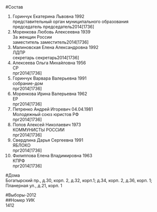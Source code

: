 #Состав  
1. Горинчук Екатерина Львовна 1992  
    представительный орган муниципального образования  
    председатель председатель2014[1736]  
2. Моренкова Любовь Алексеевна 1939  
    За женщин России  
    заместитель заместитель2014[1736]  
3. Малиновская Елена Александровна 1992  
    ЛДПР  
    секретарь секретарь2014[1736]  
4. Алексеева Ольга Михайловна 1956  
    СР  
    прг2014[1736]  
5. Горинчук Варвара Валерьевна 1991  
    собрание-дом  
    прг2014[1736]  
6. Моренкова Ирина Валерьевна 1962  
    ЕР  
    прг2014[1736]  
7. Петренко Андрей Игоревич 04.04.1981  
    Молодежный союз юристов РФ      
    прг2014[1736]  
8. Попов Алексей Николаевич 1973  
    КОММУНИСТЫ РОССИИ  
    прг2014[1736]  
9. Свердлина Дарья Сергеевна 1991  
    ЯБЛОКО  
    прг2014[1736]  
10. Филиппова Елена Владимировна 1963  
    КПРФ  
    прг2014[1736]  
  
#Дома  
Богатырский пр., д.30, корп. 2, д.32, корп.1; д.34, корп. 2, д.36, корп. 1;  Планерная ул., д.21, корп. 1  
  
#Выборы-2012  
##Номер УИК  
1412  
